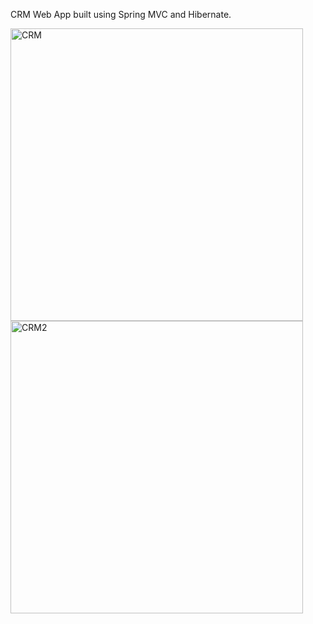 CRM Web App
built using Spring MVC and Hibernate. 

<img width="468" alt="CRM" src="https://user-images.githubusercontent.com/88451628/184061156-c0c953ee-8d72-4da9-9696-248866486e8e.png">

<img width="468" alt="CRM2" src="https://user-images.githubusercontent.com/88451628/184061273-1f81bcc3-8a71-4515-8fc4-6e01e2224bde.png">

